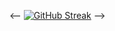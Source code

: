 <-- [![GitHub Streak](https://github-readme-streak-stats.herokuapp.com/?user=samharrell24)](https://git.io/streak-stats) -->
